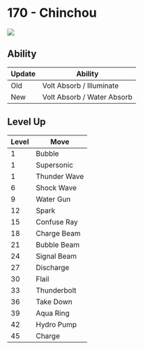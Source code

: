 # 170 - Chinchou
![][170]

## Ability

Update | Ability
---    | ---
Old    | Volt Absorb / Illuminate
New    | Volt Absorb / Water Absorb

## Level Up

Level | Move
---   | ---
  1   | Bubble
  1   | Supersonic
  1   | Thunder Wave
  6   | Shock Wave
  9   | Water Gun
 12   | Spark
 15   | Confuse Ray
 18   | Charge Beam
 21   | Bubble Beam
 24   | Signal Beam
 27   | Discharge
 30   | Flail
 33   | Thunderbolt
 36   | Take Down
 39   | Aqua Ring
 42   | Hydro Pump
 45   | Charge



[170]: /img/pokemon/170.png
